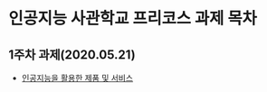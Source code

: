 # 인공지능 사관학교 프리코스 과제 목차

## 1주차 과제(2020.05.21)
 * [인공지능을 활용한 제품 및 서비스](https://github.com/yunminhui/AI/blob/master/%EC%9D%B8%EA%B3%B5%EC%A7%80%EB%8A%A5%EC%9D%84%20%ED%99%9C%EC%9A%A9%ED%95%9C%20%EC%A0%9C%ED%92%88%20%EB%B0%8F%20%EC%84%9C%EB%B9%84%EC%8A%A4.ipynb)
